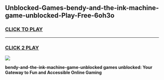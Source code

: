 
## Unblocked-Games-bendy-and-the-ink-machine-game-unblocked-Play-Free-6oh3o
<h3>
<a href="https://premium76.site?title=bendy-and-the-ink-machine-game-unblocked&ref=15A">CLICK TO PLAY</a></h3>
<hr>

<h3>
<a href="https://premium76.site?title=bendy-and-the-ink-machine-game-unblocked&ref=15A">CLICK 2 PLAY</a>
  
</h3>

<a href="https://premium76.site?title=bendy-and-the-ink-machine-game-unblocked&ref=15A"><img src="https://clearcache.store/games.png"></a>


**bendy-and-the-ink-machine-game-unblocked games unblocked: Your Gateway to Fun and Accessible Online Gaming**
